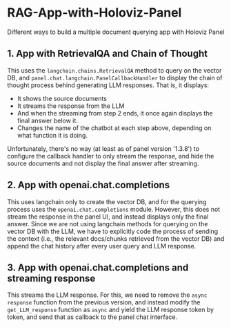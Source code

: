 # RAG-App-with-Holoviz-Panel
Different ways to build a multiple document querying app with Holoviz Panel

## 1. App with RetrievalQA and Chain of Thought
This uses the `langchain.chains.RetrievalQA` method to query on the vector DB, and `panel.chat.langchain.PanelCallbackHandler` to display the chain of thought process behind generating LLM responses. That is, it displays:
- It shows the source documents
- It streams the response from the LLM
- And when the streaming from step 2 ends, it once again displays the final answer below it.
- Changes the name of the chatbot at each step above, depending on what function it is doing.

Unfortunately, there's no way (at least as of panel version '1.3.8') to configure the callback handler to only stream the response, and hide the source documents and not display the final answer after streaming.

## 2. App with openai.chat.completions
This uses langchain only to create the vector DB, and for the querying process uses the `openai.chat.completions` module. However, this does not stream the response in the panel UI, and instead displays only the final answer. Since we are not using langchain methods for querying on the vector DB with the LLM, we have to explicitly code the process of sending the context (i.e., the relevant docs/chunks retrieved from the vector DB) and append the chat history after every user query and LLM response.

## 3. App with openai.chat.completions and streaming response
This streams the LLM response. For this, we need to remove the `async response` function from the previous version, and instead modify the `get_LLM_response` function as `async` and yield the LLM response token by token, and send that as callback to the panel chat interface.
